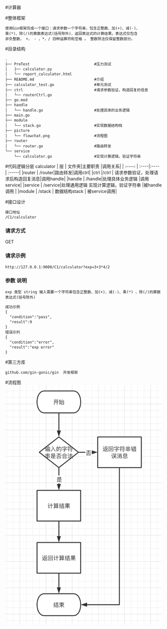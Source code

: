 #计算器

#整体框架
```
使用Gin框架完成一个接口：请求参数一个字符串，包含正整数、加(+)、减(-)、
乘(*)、除(/)的算数表达式(括号除外)，返回表达式的计算结果。表达式仅包含
非负整数， +， - ，*，/ 四种运算符和空格 。 整数除法仅保留整数部分。
```

#目录结构
```
.
├── PreTest                             #压力测试
│   ├── calculator.py
│   └── report_calculator.html
├── README.md                           #介绍
├── calculator_test.go                  #单元测试
├── ctrl                                #请求参数验证，构造回复的信息
│   └── routerCtrl.go
├── go.mod
├── handle                              
│   └── handle.go                       #处理具体的业务逻辑
├── main.go
├── module                                         
│   └── stack.go                        #实现数据结构栈
├── picture
│   └── flowchat.png                    #流程图
├── router
│   └── router.go                       #路由转发
└── service
    └── calculator.go                   #实现计算逻辑，验证字符串

```


#代码逻辑分层  calculator
| 层     | 文件夹|主要职责 |调用关系|
| :----: | :----|:---- | :-----|
|router  | /router|路由转发|调用ctrl|
|ctrl    |/ctrl | 请求参数验证，处理请求后构造回复消息|调用handle|
|handle  | /handle|处理具体业务逻辑 |调用service|
|service | /service|处理通用逻辑 实现计算逻辑，验证字符串 |被handle调用 |
|module  | /stack | 数据结构stack | 被service调用|

#接口设计
```
接口地址 
/C1/calculator 
```
### 请求方式
GET
### 请求示例
```
http://127.0.0.1:9000/C1/calculator?exp=3+3*4/2
```

### 参数  说明

``` 
exp 类型 string 输入需要一个字符串包含正整数、加(+)、减(-)、乘(*) 、除(/)的算数表达式(括号除外) 
```

```
成功示例 
{
  "condition":"pass",
  "result":9
} 
错误示列 
{
  "condition":"error",
  "result":"exp error"
}
```

#第三方库
```
github.com/gin-gonic/gin  开发框架
```

#流程图
![xxx](picture/flowchat.png)